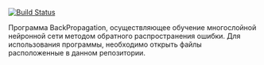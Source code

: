[![Build Status](https://travis-ci.org/altair249/BackPropagation.svg?branch=master)](https://travis-ci.org/altair249/BackPropagation)

Программа BackPropagation, осуществляющее обучение многослойной нейронной сети методом обратного распространения ошибки. Для использования программы, необходимо открыть файлы расположенные в данном репозитории.
